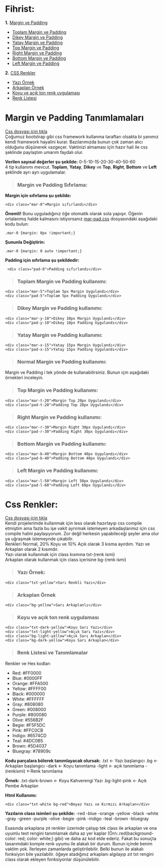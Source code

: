 # **Fihrist:**
**1.** [Margin ve Padding](https://github.com/Mtemizce/CssColors/blob/master/README.md#-margin-ve-padding-tan%C4%B1mlamalar%C4%B1-)
   - [Toplam Margin ve Padding](https://github.com/Mtemizce/CssColors/blob/master/README.md#toplam-margin-ve-padding-kullan%C4%B1m%C4%B1)
   - [Dikey Margin ve Padding](https://github.com/Mtemizce/CssColors/blob/master/README.md#dikey-margin-ve-padding-kullan%C4%B1m%C4%B1)
   - [Yatay Margin ve Padding](https://github.com/Mtemizce/CssColors/blob/master/README.md#yatay-margin-ve-padding-kullan%C4%B1m%C4%B1)
   - [Top Margin ve Padding](https://github.com/Mtemizce/CssColors/blob/master/README.md#top-margin-ve-padding-kullan%C4%B1m%C4%B1)
   - [Right Margin ve Padding](https://github.com/Mtemizce/CssColors/blob/master/README.md#right-margin-ve-padding-kullan%C4%B1m%C4%B1)
   - [Bottom Margin ve Padding](https://github.com/Mtemizce/CssColors/blob/master/README.md#bottom-margin-ve-padding-kullan%C4%B1m%C4%B1)
   - [Left Margin ve Padding](https://github.com/Mtemizce/CssColors/blob/master/README.md#left-margin-ve-padding-kullan%C4%B1m%C4%B1)
   
**2.** [CSS Renkler](https://github.com/Mtemizce/CssColors/blob/master/README.md#css-renkler)
   - [Yazı Örnek](https://github.com/Mtemizce/CssColors/blob/master/README.md#yaz%C4%B1-%C3%96rnek)
   - [Arkaplan Örnek](https://github.com/Mtemizce/CssColors/blob/master/README.md#arkaplan-%C3%96rnek)
   - [Koyu ve açık ton renk uygulaması](https://github.com/Mtemizce/CssColors/blob/master/README.md#koyu-ve-a%C3%A7%C4%B1k-ton-renk-uygulamas%C4%B1)
   - [Renk Listesi](https://github.com/Mtemizce/CssColors/blob/master/README.md#renk-listesi-ve-tan%C4%B1mlamalar)
   

# **Margin ve Padding Tanımlamaları**
[Css dosyası için tıkla](mar-pad.css)<br>
Çoğumuz bootstrap gibi css framework kullanma taraftarı olsakta bi yanımız kendi framework hayalini kurar. Bazılarımızda bunun çok zaman alıcı olduğunu düşünerek vazgeçer. Vaktinizi almaması için hazır hali ile css şeklinde paylaştım umarım faydalı olur.

**Verilen sayısal değerler şu şekilde:** 0-5-10-15-20-30-40-50-60<br>
4 tip kullanımı mevcut. **Toplam**, **Yatay**, **Dikey** ve **Top**, **Right**, **Bottom** ve **Left** şeklinde ayrı ayrı uygulamalar.<br>

> ### **Margin ve Padding Sıfırlama:**
 **Margin için sıfırlama şu şekilde:**
 ```
 <div class="mar-0">Margin sıfırlandı</div>
 ```
 **Önemli!**
 Bunu uyguladığınız öğe otomatik olarak sola yapışır. Öğenin ortalanmış halde kalmasını istiyorsanız [mar-pad.css](mar-pad.css) dosyasındaki aşağıdaki kodu bulun:
 ```
 .mar-0 {margin: 0px !important;}
 ```
 **Şununla Değiştirin:**
 ```
 .mar-0 {margin: 0 auto !important;}
 ```
 **Padding için sıfırlama şu şekildedir:**
  ```
   <div class="pad-0">Padding sıfırlandı</div>
 ```
  
> ### **Toplam Margin ve Padding kullanımı:**
 ```
 <div class="mar-5">Toplam 5px Margin Uygulandı</div>
 <div class="pad-5">Toplam 5px Padding Uygulandı</div>
```

> ### **Dikey Margin ve Padding kullanımı:**
 ```
 <div class="mar-y-10">Dikey 10px Margin Uygulandı</div>
 <div class="pad-y-10">Dikey 10px Padding Uygulandı</div>
```

> ### **Yatay Margin ve Padding kullanımı:**
 ```
 <div class="mar-x-15">Yatay 15px Margin Uygulandı</div>
 <div class="pad-x-15">Yatay 15px Padding Uygulandı</div>
```

> ### **Normal Margin ve Padding kullanımı:**
 Margin ve Padding i tek yönde de kullanabilirsiniz. Bunun için aşağıdaki örnekleri inceleyin.
 
> ### **Top Margin ve Padding kullanımı:**
 ```
 <div class="mar-t-20">Margin Top 20px Uygulandı</div>
 <div class="pad-t-20">Padding Top 20px Uygulandı</div>
```
> ### **Right Margin ve Padding kullanımı:**
 ```
 <div class="mar-r-30">Margin Right 30px Uygulandı</div>
 <div class="pad-r-30">Padding Right 30px Uygulandı</div>
```
> ### **Bottom Margin ve Padding kullanımı:**
 ```
 <div class="mar-b-40">Margin Bottom 40px Uygulandı</div>
 <div class="pad-b-40">Padding Bottom 40px Uygulandı</div>
```
> ### **Left Margin ve Padding kullanımı:**
 ```
 <div class="mar-l-50">Margin Left 50px Uygulandı</div>
 <div class="pad-l-60">Padding Left 60px Uygulandı</div>
```

# **Css Renkler:**
[Css dosyası için tıkla](color.css)<br>
Kendi projelerimde kullanmak için less olarak hazırlayıp css compile etmiştim ama fazla bu işe vakit ayrırmak istemeyen arkadaşlarımız için css compile halini paylaşıyorum. Zor değil herkesin yapabileceği şeyler ama olur ya uğraşmak istemeynde çıkabilir.<br>
Renkleri Normal, 20% Koyu ve 10% Açık olarak 3 kısma ayırdım. Yazı ve Arkaplan olarak 2 kısımdır.<br>
Yazı olarak kullanmak için class kısmına txt-(renk ismi)<br>
Arkaplan olarak kullanmak için class içerisine bg-(renk ismi)<br> 

> ### **Yazı Örnek:**
```
<div class="txt-yellow">Sarı Renkli Yazı</div>
```

> ### **Arkaplan Örnek**
```
<div class="bg-yellow">Sarı Arkaplanlı</div>
```

> ### **Koyu ve açık ton renk uygulaması**
```
<div class="txt-dark-yellow">Koyu Sarı Yazı</div>
<div class="txt-light-yellow">Açık Sarı Yazı</div>
<div class="bg-light-yellow">Açık Sarı Arkaplan</div>
<div class="bg-dark-yellow">Koyu Sarı Arkaplan</div>
```

> ### **Renk Listesi ve Tanımlamalar**
 Renkler ve Hex kodları
 - Red:		#FF0000
 - Blue:		#0000FF
 - Orange:	#FFA500
 - Yellow:	#FFFF00
 - Black:	#000000
 - White:	#FFFFFF
 - Gray:		#808080
 - Green:	#008000
 - Purple:	#800080
 - Olive:	#556B2F
 - Begie:	#F5F5DC
 - Pink:		#FFC0CB
 - Indigo:	#6574CD
 - Teal:		#4DC0B5
 - Brown:	#5D4037
 - Bluegray:	#78909c
 
**Kodu parçalara bölerek tanımlayacak olursak:**
 .txt <- Yazı başlangıcı
 .bg <- Arkaplan başlangıcı
 -dark <- Koyu tanımlama
 -light <- açık tanımlama
 -(renkismi) <-Renk tanımlama
 
 **Örnek:**
 .txt-dark-brown <- Koyu Kahverengi Yazı
 .bg-light-pink <- Açık Pembe Arkaplan <br>
 
 **Html Kullanımı:**
 ```
 <div class="txt-white bg-red">Beyaz Yazı ve Kırmızı Arkaplan</div>
 ```
 **Yazıların class isimleri şu şekilde:**
 -red
 -blue
 -orange
 -yellow
 -black
 -white
 -gray
 -green
 -purple
 -olive
 -begie
 -pink
 -indigo
 -teal
 -brown
 -bluegray
 
 Esasında arkaplana zıt renkler üzerinde çalışıp tek class ile arkaplan ve ona uyumlu text rengini tanımlamak daha az yer kaplar (Örn:.red(background-color: red; color: white;) gibi) ve daha az kod elde ederiz. Fakat bu sonuçta tasarımdaki komple renk uyumu ile alakalı bir durum. Bunun içinde benim vaktim yok. İlerleyen zamanlarda geliştirilebilir. Belki bunun ile alakalı fonksiyon bile yazılabilir. öğeye atadığınız arkaplanı algılayıp zıt txt rengini class olarak ekleyen fonksiyonlar düşünülebilir.
